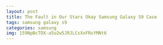 ```yaml
---
layout: post
title: The Fault in Our Stars Okay Samsung Galaxy S9 Case
tags: samsung galaxy s9
categories: samsung
img: 159NpBcTOX-a5u2w5JRJLCsXxFRsYMNt6
---
```

